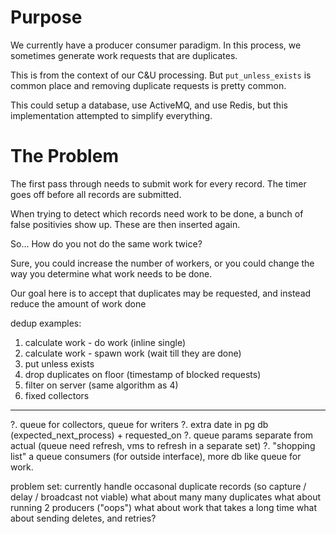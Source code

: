 # Purpose

We currently have a producer consumer paradigm.
In this process, we sometimes generate work requests that are duplicates.

This is from the context of our C&U processing.
But `put_unless_exists` is common place and removing duplicate requests is pretty common.


This could setup a database, use ActiveMQ, and use Redis, but this implementation attempted
to simplify everything.

# The Problem

The first pass through needs to submit work for every record.
The timer goes off before all records are submitted.

When trying to detect which records need work to be done, a bunch of false positivies show up.
These are then inserted again.


So... How do you not do the same work twice?

Sure, you could increase the number of workers, or you could change the way you determine what work needs to be done.

Our goal here is to accept that duplicates may be requested, and instead reduce the amount of work done

dedup examples:

1. calculate work - do work (inline single)
2. calculate work - spawn work (wait till they are done)
3. put unless exists
4. drop duplicates on floor (timestamp of blocked requests)
5. filter on server (same algorithm as 4)
6. fixed collectors
---
?. queue for collectors, queue for writers
?. extra date in pg db (expected_next_process) + requested_on
?. queue params separate from actual (queue need refresh, vms to refresh in a separate set)
?. "shopping list" a queue consumers (for outside interface), more db like queue for work.

problem set:
currently handle occasonal duplicate records (so capture / delay / broadcast not viable)
what about many many duplicates
what about running 2 producers ("oops")
what about work that takes a long time
what about sending deletes, and retries?
